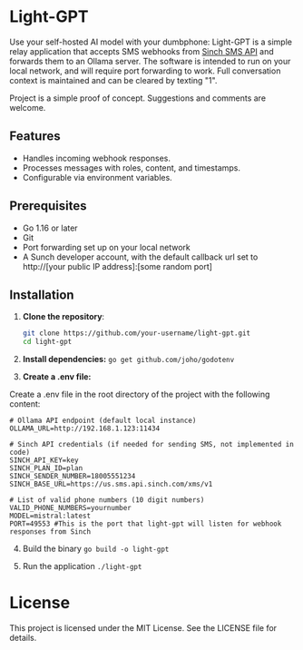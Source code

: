 # Light-GPT

Use your self-hosted AI model with your dumbphone: Light-GPT is a simple relay application that accepts SMS webhooks from [Sinch SMS API](https://sinch.com/apis/messaging/sms/) and forwards them to an Ollama server. The software is intended to run on your local network, and will require port forwarding to work. Full conversation context is maintained and can be cleared by texting "1".

Project is a simple proof of concept. Suggestions and comments are welcome.

## Features

- Handles incoming webhook responses.
- Processes messages with roles, content, and timestamps.
- Configurable via environment variables.

## Prerequisites

- Go 1.16 or later
- Git
- Port forwarding set up on your local network
- A Sunch developer account, with the default callback url set to http://[your public IP address]:[some random port]

## Installation

1. **Clone the repository**:

   ```sh
   git clone https://github.com/your-username/light-gpt.git
   cd light-gpt

2. **Install dependencies:**
`go get github.com/joho/godotenv`

3. **Create a .env file:**

Create a .env file in the root directory of the project with the following content:
```
# Ollama API endpoint (default local instance)
OLLAMA_URL=http://192.168.1.123:11434

# Sinch API credentials (if needed for sending SMS, not implemented in code)
SINCH_API_KEY=key
SINCH_PLAN_ID=plan
SINCH_SENDER_NUMBER=18005551234
SINCH_BASE_URL=https://us.sms.api.sinch.com/xms/v1

# List of valid phone numbers (10 digit numbers)
VALID_PHONE_NUMBERS=yournumber
MODEL=mistral:latest
PORT=49553 #This is the port that light-gpt will listen for webhook responses from Sinch
```

4. Build the binary
`go build -o light-gpt`

5. Run the application
`./light-gpt`

# License
This project is licensed under the MIT License. See the LICENSE file for details.
